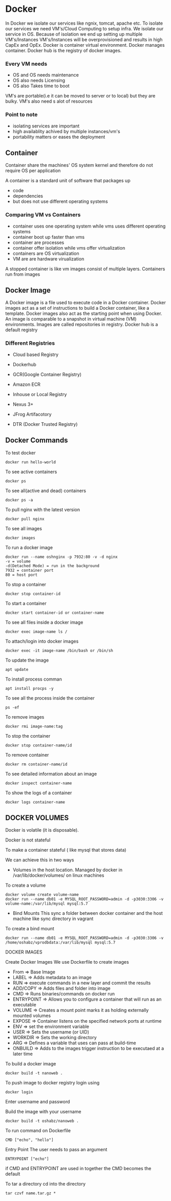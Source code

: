 # Docker

In Docker we isolate our services like ngnix, tomcat, apache etc. To isolate our services we need VM's/Cloud Computing to setup infra. We isolate our service in OS. Because of isolation we end up setting up multiple VM's/Instances VM's/Instances will be overprovisioned and results in high CapEx and OpEx. Docker is container virtual environment. Docker manages container. Docker hub is the registry of docker images.
### Every VM needs

* OS and OS needs maintenance
* OS also needs Licensing
* OS also Takes time to boot

VM's are portable(i.e it can be moved to server or to local) but they are bulky. VM's also need s alot of resources

### Point to note

* isolating services are important
* high availablity achived by multiple instances/vm's
* portability matters or eases the deployment

## Container
Container share the machines' OS system kernel and therefore do not require OS per application

A container is a standard unit of software that packages up 
* code
* dependencies
* but does not use different operating systems

### Comparing VM vs Containers

* container uses one operating system while vms uses different operating systems
* container boot up faster than vms
* container are processes
* container offer isolation while vms offer virtualization
* containers are OS virtualization
* VM are are hardware virualization


A stopped container is like vm images consist of multiple layers. Containers run from images

## Docker Image
A Docker image is a file used to execute code in a Docker container. Docker images act as a set of instructions to build a Docker container, like a template. Docker images also act as the starting point when using Docker. An image is comparable to a snapshot in virtual machine (VM) environments. Images are called repositories in registry. Docker hub is a default registry

### Different Registries

* Cloud based Registry
* Dockerhub
* GCR(Google Container Registry)
* Amazon ECR

* Inhouse or Local Registry
* Nexus 3+
* JFrog Artifacotory
* DTR (Docker Trusted Registry)


## Docker Commands

To test docker
```
docker run hello-world
```

To see active containers
```
docker ps
```

To see all(active and dead) containers
```
docker ps -a
```

To pull nginx with the latest version
```
docker pull nginx
```

To see all images
```
docker images
```

To run a docker image
```
docker run --name oshnginx -p 7932:80 -v -d nginx
-v = volume
-d(Detached Mode) = run in the background
7932 = container port
80 = host port
```
To stop a container
```
docker stop container-id
```

To start a container
```
docker start container-id or container-name
```

To see all files inside a docker image
```
docker exec image-name ls /
```

To attach/login into docker images
```
docker exec -it image-name /bin/bash or /bin/sh
```
To update the image
```
apt update
```
To install process comman
```
apt install procps -y
```
To see all the process inside the container
```
ps -ef
```
To remove images
```
docker rmi image-name:tag
```
To stop the container
```
docker stop container-name/id
```

To remove container
```
docker rm container-name/id
```

To see detailed information about an image
```
docker inspect container-name
```
To show the logs of a container
```
docker logs container-name
```
## DOCKER VOLUMES

Docker is volatile (it is disposable).

Docker is not stateful

To make a container stateful ( like mysql that stores data) 

We can achieve this in two ways

* Volumes in the host location. Managed by docker in /var/lib/docker/volumes/ on linux machines

To create a volume
```
docker volume create volume-name
docker run --name db01 -e MYSQL_ROOT_PASSWORD=admin -d -p3030:3306 -v volume-name:/var/lib/mysql mysql:5.7
```

* Bind Mounts
   This sync a folder between docker container and the host machine like sync directory in vagrant

To create a bind mount
```
docker run --name db01 -e MYSQL_ROOT_PASSWORD=admin -d -p3030:3306 -v /home/oshabz/vprodbdata:/var/lib/mysql mysql:5.7
```

DOCKER IMAGES

Create Docker Images
We use Dockerfile to create images

* From => Base Image
* LABEL => Adds metadata to an image
* RUN => execute commands in a new layer and commit the results
* ADD/COPY => Adds files and folder into image
* CMD => Runs binaries/commands on docker run
* ENTRYPOINT => Allows you to configure a container that will run as an executable
* VOLUME => Creates a mount point marks it as holding externally mounted volumes
* EXPOSE => Container listens on the specified network ports at runtime
* ENV => set the environment variable
* USER => Sets the username (or UID)
* WORKDIR => Sets the working directory
* ARG => Defines a variable that uses can pass at build-time
* ONBUILD => Adds to the images trigger instruction to be executaed at a later time

To build a docker image
```
docker build -t nanoweb .
```
To push image to docker registry
login using
```
docker login
```
Enter username and password

Build the image with your username
```
docker build -t oshabz/nanoweb .
```

To run command on Dockerfile
```
CMD ["echo", "hello"]
```
Entry Point
The user needs to pass an argument
```
ENTRYPOINT ["echo"]
```
if CMD and ENTRYPOINT are used in together the CMD becomes the default

To tar a directory
cd into the directory
```
tar czvf name.tar.gz *
```




